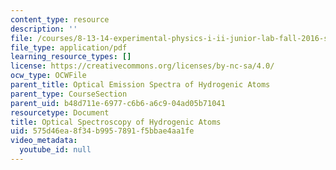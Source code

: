 ```yaml
---
content_type: resource
description: ''
file: /courses/8-13-14-experimental-physics-i-ii-junior-lab-fall-2016-spring-2017/575d46ea8f34b9957891f5bbae4aa1fe_MIT8_13-14F16-S17exp17.pdf
file_type: application/pdf
learning_resource_types: []
license: https://creativecommons.org/licenses/by-nc-sa/4.0/
ocw_type: OCWFile
parent_title: Optical Emission Spectra of Hydrogenic Atoms
parent_type: CourseSection
parent_uid: b48d711e-6977-c6b6-a6c9-04ad05b71041
resourcetype: Document
title: Optical Spectroscopy of Hydrogenic Atoms
uid: 575d46ea-8f34-b995-7891-f5bbae4aa1fe
video_metadata:
  youtube_id: null
---
```

